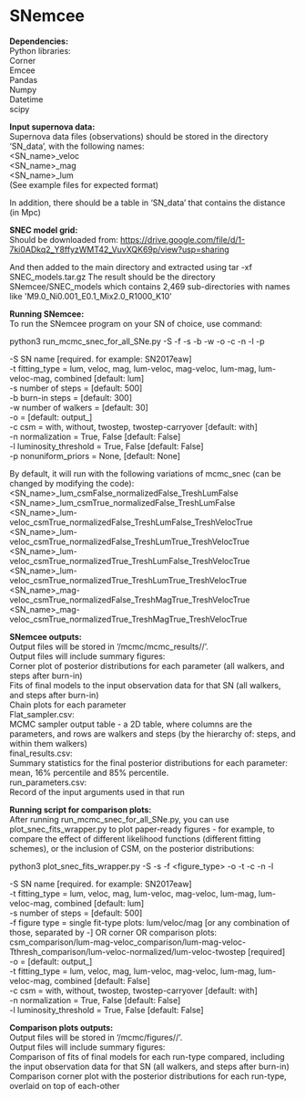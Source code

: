 # SNemcee

**Dependencies:** <br>
Python libraries: <br>
Corner <br>
Emcee <br>
Pandas <br>
Numpy <br>
Datetime <br>
scipy <br>


**Input supernova data:** <br>
Supernova data files (observations) should be stored in the directory ‘SN_data’, with the following names: <br>
<SN_name>_veloc <br>
<SN_name>_mag <br>
<SN_name>_lum <br>
(See example files for expected format) <br>

In addition, there should be a table in ‘SN_data’ that contains the distance (in Mpc) <br>


**SNEC model grid:** <br>
Should be downloaded from:
https://drive.google.com/file/d/1-7ki0ADkq2_Y8ffyzWMT42_VuvXQK69p/view?usp=sharing

And then added to the main directory and extracted using
tar -xf SNEC_models.tar.gz
The result should be the directory SNemcee/SNEC_models which contains 2,469 sub-directories with names like 'M9.0_Ni0.001_E0.1_Mix2.0_R1000_K10'

**Running SNemcee:** <br>
To run the SNemcee program on your SN of choice, use command: <br>

python3 run_mcmc_snec_for_all_SNe.py -S <SN name> -f <type of figure> -s <number of steps> -b <burn-in steps> -w <number of walkers> -o <output directory> -c <csm> -n <normalization> -l <luminosity threshold> -p <nonuniform priors> <br>

-S SN name [required. for example: SN2017eaw]<br>
-t fitting_type = lum, veloc, mag, lum-veloc, mag-veloc, lum-mag, lum-veloc-mag, combined [default: lum]<br>
-s number of steps = <int> [default: 500]<br>
-b burn-in steps = <int> [default: 300]<br>
-w number of walkers = <int> [default: 30]<br>
-o <output directory> = <string> [default: output_<current time>]<br>
-c csm = with, without, twostep, twostep-carryover [default: with]<br>
-n normalization = True, False [default: False]<br>
-l luminosity_threshold = True, False [default: False]<br>
-p nonuniform_priors = None, <dictionary> [default: None]<br>
  


By default, it will run with the following variations of mcmc_snec (can be changed by modifying the code): <br>
<SN_name>_lum_csmFalse_normalizedFalse_TreshLumFalse <br>
<SN_name>_lum_csmTrue_normalizedFalse_TreshLumFalse <br>
<SN_name>_lum-veloc_csmTrue_normalizedFalse_TreshLumFalse_TreshVelocTrue <br>
<SN_name>_lum-veloc_csmTrue_normalizedFalse_TreshLumTrue_TreshVelocTrue <br>
<SN_name>_lum-veloc_csmTrue_normalizedTrue_TreshLumFalse_TreshVelocTrue <br>
<SN_name>_lum-veloc_csmTrue_normalizedTrue_TreshLumTrue_TreshVelocTrue <br>
<SN_name>_mag-veloc_csmTrue_normalizedFalse_TreshMagTrue_TreshVelocTrue <br>
<SN_name>_mag-veloc_csmTrue_normalizedTrue_TreshMagTrue_TreshVelocTrue <br>

**SNemcee outputs:** <br>
Output files will be stored in ‘/mcmc/mcmc_results/<output directory>/<number of walkers>’. <br>
Output files will include summary figures: <br>
Corner plot of posterior distributions for each parameter (all walkers, and steps after burn-in) <br>
Fits of final models to the input observation data for that SN (all walkers, and steps after burn-in) <br>
Chain plots for each parameter <br>
Flat_sampler.csv: <br>
MCMC sampler output table - a 2D table, where columns are the parameters, and rows are walkers and steps (by the hierarchy of: steps, and within them walkers) <br>
final_results.csv: <br>
Summary statistics for the final posterior distributions for each parameter: mean, 16% percentile and 85% percentile. <br>
run_parameters.csv: <br>
Record of the input arguments used in that run <br>

**Running script for comparison plots:** <br>
After running run_mcmc_snec_for_all_SNe.py, you can use plot_snec_fits_wrapper.py to plot paper-ready figures - for example, to compare the effect of different likelihood functions (different fitting schemes), or the inclusion of CSM, on the posterior distributions: <br>

python3 plot_snec_fits_wrapper.py -S <SN name> -s <number of steps> -f <figure_type> -o <output directory> -t <fitting type> -c <csm> -n <normalization> -l <luminosity threshold> <br>


-S SN name [required. for example: SN2017eaw]<br>
-t fitting_type = lum, veloc, mag, lum-veloc, mag-veloc, lum-mag, lum-veloc-mag, combined [default: lum]<br>
-s number of steps = <int> [default: 500]<br>
-f figure type = single fit-type plots: lum/veloc/mag [or any combination of those, separated by -] OR corner OR comparison plots: csm_comparison/lum-mag-veloc_comparison/lum-mag-veloc-Tthresh_comparison/lum-veloc-normalized/lum-veloc-twostep [required]<br>
-o <output directory> = <string> [default: output_<current time>]<br>
-t fitting_type = lum, veloc, mag, lum-veloc, mag-veloc, lum-mag, lum-veloc-mag, combined [default: False] <br>
-c csm = with, without, twostep, twostep-carryover [default: with]<br>
-n normalization = True, False [default: False]<br>
-l luminosity_threshold = True, False [default: False]<br>


**Comparison plots outputs:** <br>
Output files will be stored in ‘/mcmc/figures/<output directory>/<number of walkers>’. <br>
Output files will include summary figures: <br>
Comparison of fits of final models for each run-type compared, including the input observation data for that SN (all walkers, and steps after burn-in) <br>
Comparison corner plot with the posterior distributions for each run-type, overlaid on top of each-other <br>

